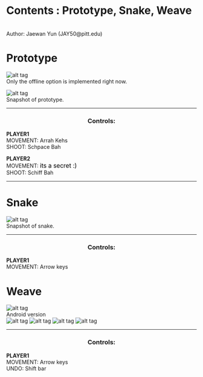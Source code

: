 # Contents : Prototype, Snake, Weave
<br>
Author: Jaewan Yun (JAY50@pitt.edu)

# Prototype

![alt tag](https://github.com/jaewany/Game/blob/master/pics/1.png)
<br>
Only the offline option is implemented right now.

![alt tag](https://github.com/jaewany/Game/blob/master/pics/2.png)
<br>
Snapshot of prototype.
<br>

<body>
  <center>
  <hr />
    <h3>Controls:</h3>
  </center>
  
  <b>PLAYER1</b>
  <br />
  MOVEMENT:
  Arrah Kehs
  <br />
  SHOOT:
  Schpace Bah
  <p />  
  
  <b>PLAYER2</b>
  <br />
  MOVEMENT:
  <font size="3" color="black">its a secret :)</font>
  <br />
  SHOOT:
  Schiff Bah
  <hr />
</body>


# Snake

![alt tag](https://github.com/jaewany/Game/blob/master/pics/4.png)
<br>
Snapshot of snake.
<br>

<body>
  <center>
  <hr />
    <h3>Controls:</h3>
  </center>
  
  <b>PLAYER1</b>
  <br />
  MOVEMENT:
  Arrow keys
  <br />
  <p />  
</body>


# Weave

![alt tag](https://github.com/jaewany/Game/blob/master/pics/6.png)
<br>
Android version
<br>
![alt tag](https://github.com/jaewany/Game/blob/master/pics/8.png)
![alt tag](https://github.com/jaewany/Game/blob/master/pics/9.png)
![alt tag](https://github.com/jaewany/Game/blob/master/pics/10.png)
![alt tag](https://github.com/jaewany/Game/blob/master/pics/11.png)

<body>
  <center>
  <hr />
    <h3>Controls:</h3>
  </center>
  
  <b>PLAYER1</b>
  <br />
  MOVEMENT:
  Arrow keys
  <br />
  UNDO: Shift bar
  <br />
  <p />  
</body>
